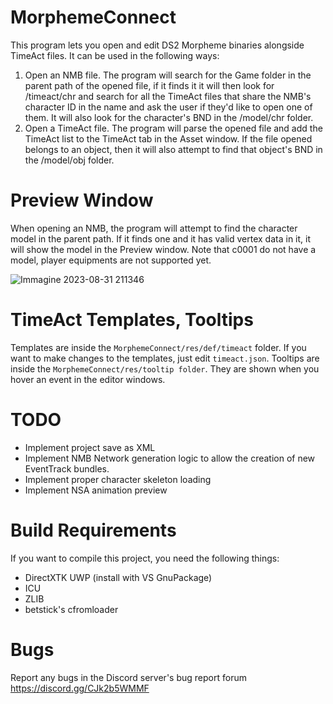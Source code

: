 # MorphemeConnect
This program lets you open and edit DS2 Morpheme binaries alongside TimeAct files.
It can be used in the following ways:
1) Open an NMB file. The program will search for the Game folder in the parent path of the opened file, if it finds it it will then look for /timeact/chr and search for all the TimeAct files that share the NMB's character ID in the name and ask the user if they'd like to open one of them. It will also look for the character's BND in the /model/chr folder.
2) Open a TimeAct file. The program will parse the opened file and add the TimeAct list to the TimeAct tab in the Asset window. If the file opened belongs to an object, then it will also attempt to find that object's BND in the /model/obj folder.

# Preview Window
When opening an NMB, the program will attempt to find the character model in the parent path. If it finds one and it has valid vertex data in it, it will show the model in the Preview window. Note that c0001 do not have a model, player equipments are not supported yet.

![Immagine 2023-08-31 211346](https://github.com/LordRadai/MorphemeConnect/assets/22768664/9eac1a67-eb14-4d2b-a3b1-c18dcf99c0b0)

# TimeAct Templates, Tooltips
Templates are inside the `MorphemeConnect/res/def/timeact` folder. If you want to make changes to the templates, just edit `timeact.json`.
Tooltips are inside the `MorphemeConnect/res/tooltip folder`. They are shown when you hover an event in the editor windows.

# TODO
* Implement project save as XML
* Implement NMB Network generation logic to allow the creation of new EventTrack bundles.
* Implement proper character skeleton loading
* Implement NSA animation preview

# Build Requirements
If you want to compile this project, you need the following things:
* DirectXTK UWP (install with VS GnuPackage)
* ICU
* ZLIB
* betstick's cfromloader

# Bugs
Report any bugs in the Discord server's bug report forum https://discord.gg/CJk2b5WMMF
